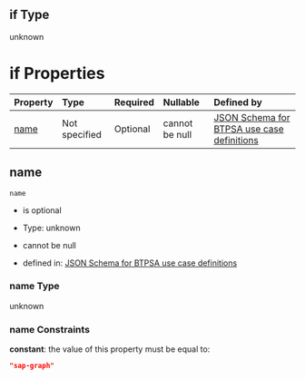 ## if Type

unknown

# if Properties

| Property      | Type          | Required | Nullable       | Defined by                                                                                                                                                                                                          |
| :------------ | :------------ | :------- | :------------- | :------------------------------------------------------------------------------------------------------------------------------------------------------------------------------------------------------------------ |
| [name](#name) | Not specified | Optional | cannot be null | [JSON Schema for BTPSA use case definitions](btpsa-usecase-properties-services-items-allof-1-then-allof-103-if-properties-name.md "undefined#/properties/services/items/allOf/1/then/allOf/103/if/properties/name") |

## name



`name`

*   is optional

*   Type: unknown

*   cannot be null

*   defined in: [JSON Schema for BTPSA use case definitions](btpsa-usecase-properties-services-items-allof-1-then-allof-103-if-properties-name.md "undefined#/properties/services/items/allOf/1/then/allOf/103/if/properties/name")

### name Type

unknown

### name Constraints

**constant**: the value of this property must be equal to:

```json
"sap-graph"
```
